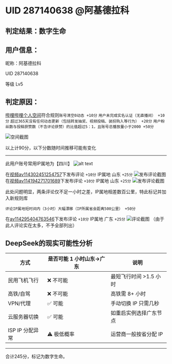 # UID 287140638 @阿基德拉科

## 判定结果：数字生命

## 用户信息：

昵称：阿基德拉科

UID 287140638

等级 Lv5

## 判定原因：

[哔哩哔哩个人空间](https://space.bilibili.com/599959906)符合规则`账号清空0动态 +10分` `用户未完成实名认证（无直播间） +10分` `超过365天没有任何动态更新（包括转发抽奖、视频投稿、装扮购入等行为） +20分` `用户粉丝数与投稿获赞数（不含评论获赞）的比值超过5：1，且账号总播放量小于2000 +50分`

![空间截图](https://i.072333.xyz/file/AgACAgEAAyEGAASMaMWHAAJY5mf81neeCdYH2yy82dDPMytozzKhAAIYrzEb2JDoR39RYrd-5sXpAQADAgADdwADNgQ.png)

以上计90分，以下分数随时间推移可能有变化

---

此用户账号常用IP属地为【四川】
![alt text](https://i.072333.xyz/file/AgACAgEAAyEGAASMaMWHAAJY6mf82P41puS6_wH-Eri-9GkrkHp1AAIdrzEb2JDoR1jOOZS_iHm7AQADAgADeQADNgQ.png)

在[视频av114302451254757](https://www.bilibili.com/video/av114302451254757#reply259899785568)下发布评论 `+10分` IP属地 山东 `+25分`
![发布评论截图](https://i.072333.xyz/file/AgACAgEAAyEGAASMaMWHAAJY6Gf817MHo9S7gURDGlFEoH3zJEfbAAIbrzEb2JDoR5g3QKbpB6uYAQADAgADeQADNgQ.png)
在[视频av114194271701689](https://www.bilibili.com/video/av114194271701689/)下发布评论 `+10分` IP属地 山东 `+25分`
![发布评论截图](https://i.072333.xyz/file/AgACAgEAAyEGAASMaMWHAAJY6Wf82CfMnrf0PgbZn--D_lHu6_CCAAIcrzEb2JDoR0Y7I4j9lLqHAQADAgADeQADNgQ.png)

此处问题明显，两条评论仅不足一小时之差，IP属地相差数百公里，特此标记并加入新规则库

`评论IP属地短时间内（3小时）大幅漂移（IP所属省会距离500公里） +50分`

在[av114295404763546](https://www.bilibili.com/video/av114295404763546)下发布评论 `+10分` IP属地 广东 `+25分`
![评论截图](https://i.072333.xyz/file/AgACAgEAAyEGAASMaMWHAAJY7Gf82YRhQOeKf-6mJzjLCzA8U0yoAAIfrzEb2JDoR9NooWMb7jkWAQADAgADeQADNgQ.png)
（由于此人评论实在太多，不予全部列出）


## **DeepSeek的现实可能性分析**
| **方式**          | **是否可能 1 小时山东→广东** | **说明** |
|-------------------|----------------------|----------|
| 民用飞机飞行      | ❌ 不可能             | 最短飞行时间 >1.5 小时 |
| 高铁/自驾         | ❌ 不可能             | 高铁需 8+ 小时 |
| VPN/代理          | ✅ 可能               | 手动切换 IP 只需几秒 |
| 云服务器切换      | ✅ 可能               | 如重启实例选择广东节点 |
| ISP IP 分配异常   | ⚠️ 极低概率          | 运营商一般按省分配 IP |

---

合计245分，标记为数字生命。